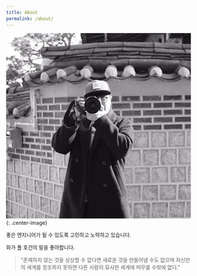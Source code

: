 ```yaml
---
title: About
permalink: /about/
---
```


![프로필 이미지](/images/profile/profile.jpg){: .center-image}

좋은 엔지니어가 될 수 있도록 고민하고 노력하고 있습니다.

화가 폴 호건의 말을 좋아합니다.
> "존재하지 않는 것을 상상할 수 없다면 새로운 것을 만들어낼 수도 없으며 자신만의 세계를 창조하지 못하면 다른 사람이 묘사한 세계에 머무를 수밖에 없다."